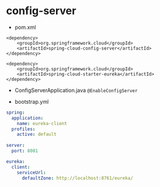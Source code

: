 # config-server
* pom.xml

``` maven
<dependency>
    <groupId>org.springframework.cloud</groupId>
    <artifactId>spring-cloud-config-server</artifactId>
</dependency>

<dependency>
    <groupId>org.springframework.cloud</groupId>
    <artifactId>spring-cloud-starter-eureka</artifactId>
</dependency>
```

* ConfigServerApplication.java 
`@EnableConfigServer`

* bootstrap.yml

```yml
spring:
  application:
    name: eureka-client
  profiles:
    active: default    
    
server:
  port: 8081

eureka:
  client:
    serviceUrl:
      defaultZone: http://localhost:8761/eureka/
```